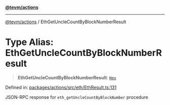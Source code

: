 [**@tevm/actions**](../README.md)

***

[@tevm/actions](../globals.md) / EthGetUncleCountByBlockNumberResult

# Type Alias: EthGetUncleCountByBlockNumberResult

> **EthGetUncleCountByBlockNumberResult**: [`Hex`](Hex.md)

Defined in: [packages/actions/src/eth/EthResult.ts:131](https://github.com/evmts/tevm-monorepo/blob/main/packages/actions/src/eth/EthResult.ts#L131)

JSON-RPC response for `eth_getUncleCountByBlockNumber` procedure
